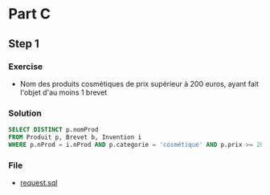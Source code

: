# Part C
## Step 1
### Exercise
* Nom des produits cosmétiques de prix supérieur à 200 euros, ayant fait l'objet d'au moins 1 brevet

### Solution
```sql
SELECT DISTINCT p.nomProd
FROM Produit p, Brevet b, Invention i
WHERE p.nProd = i.nProd AND p.categorie = 'cosmétique' AND p.prix >= 200
```

### File
* [request.sql](PartC/Step1/request.sql)